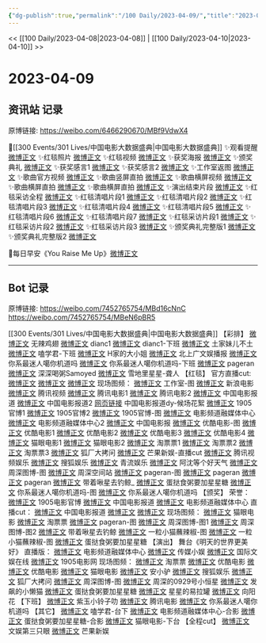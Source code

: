 ```yaml
---
{"dg-publish":true,"permalink":"/100 Daily/2023-04-09/","title":"2023-04-09","created":"2023-04-09T19:36:37.291+08:00","updated":"2023-04-11T15:14:05.065+08:00"}
---
```



<< [[100 Daily/2023-04-08\|2023-04-08]] | [[100 Daily/2023-04-10\|2023-04-10]] >>

# 2023-04-09
## 资讯站 记录

原博链接: https://weibo.com/6466290670/MBf9VdwX4

🌟[[300 Events/301 Lives/中国电影大数据盛典\|中国电影大数据盛典]]
✨观看提醒 [微博正文](https://weibo.com/6466290670/4888616221806166)
✨红毯照片 [微博正文](https://weibo.com/6466290670/4888657028186384)
✨红毯视频 [微博正文](https://weibo.com/6466290670/4888659498635595)
✨获奖海报 [微博正文](https://weibo.com/6466290670/4888716713663577)
✨颁奖典礼 [微博正文](https://weibo.com/6466290670/4888722103077094)
✨获奖感言1 [微博正文](https://weibo.com/6466290670/4888722456450565)
✨获奖感言2 [微博正文](https://weibo.com/6466290670/4888722812174354)
✨工作室返图 [微博正文](https://weibo.com/6466290670/4888726407224955)
✨歌曲官方视频 [微博正文](https://weibo.com/6466290670/4888763047874649)
✨歌曲竖屏直拍 [微博正文](https://weibo.com/6466290670/4888746325183298)
✨歌曲横屏视频 [微博正文](https://weibo.com/6466290670/4888747651111744)
✨歌曲横屏直拍 [微博正文](https://weibo.com/6466290670/4888747957295346)
✨歌曲横屏直拍 [微博正文](https://weibo.com/6466290670/4888762830820103)
✨演出结束片段 [微博正文](https://weibo.com/6466290670/4888762493965144)
✨红毯采访全程 [微博正文](https://weibo.com/6466290670/4888714675755938)
✨红毯清唱片段1 [微博正文](https://weibo.com/6466290670/4888660165791674)
✨红毯清唱片段2 [微博正文](https://weibo.com/6466290670/4888660669634807)
✨红毯清唱片段3 [微博正文](https://weibo.com/6466290670/4888662141569995)
✨红毯清唱片段4 [微博正文](https://weibo.com/6466290670/4888662456142626)
✨红毯清唱片段5 [微博正文](https://weibo.com/6466290670/4888663463559729)
✨红毯清唱片段6 [微博正文](https://weibo.com/6466290670/4888664289576788)
✨红毯清唱片段7 [微博正文](https://weibo.com/6466290670/4888666533006015)
✨红毯采访片段1 [微博正文](https://weibo.com/6466290670/4888661915861589)
✨红毯采访片段2 [微博正文](https://weibo.com/6466290670/4888662887892249)
✨红毯采访片段3 [微博正文](https://weibo.com/6466290670/4888684699061256)
✨颁奖典礼完整版1 [微博正文](https://weibo.com/6466290670/4888734975134457)
✨颁奖典礼完整版2 [微博正文](https://weibo.com/6466290670/4888749026313494)

🌟每日早安《You Raise Me Up》[微博正文](https://weibo.com/6466290670/4888539978796131)

---

## Bot 记录

原博链接:
https://weibo.com/7452765754/MBd16cNnC
https://weibo.com/7452765754/MBeN6pBR5

[[300 Events/301 Lives/中国电影大数据盛典\|中国电影大数据盛典]]
【彩排】
[微博正文](http://weibo.com/7495641082/MBc45nxmt) 无辣鸡翅
[微博正文](http://weibo.com/p/1000001857196980_4888607452042190) dianc1
[微博正文](http://weibo.com/1857196980/MBaH8h3H6) dianc1-下班
[微博正文](http://weibo.com/6781279245/MB8iCo0dC) 土家妹儿不土
[微博正文](http://weibo.com/1901459883/MB9nzwIce) 嗑学君-下班
[微博正文](http://weibo.com/2335082464/MB5JkeFfM) H家的大小姐
[微博正文](https://weibo.com/5463586595/MB5tFc9eU) 北上广文娱播报
[微博正文](https://weibo.com/7724525486/MB61Itscw) 你系最迷人噶你机道吗
[微博正文](https://weibo.com/7724525486/4888395765780567) 你系最迷人噶你机道吗-下班
[微博正文](http://weibo.com/7633014126/MBaBQwFC0) pageran
[微博正文](http://weibo.com/7003392491/MBeOBwzHV) 深深喝粥Samoyed
[微博正文](http://weibo.com/3125900307/MBeEjyx2m) 雪地里星星-聋人
【红毯】
官方直播cut:
[微博正文](https://weibo.com/1786590437/4888690462298745)
[微博正文](https://weibo.com/1591169702/4888689787013692)
[微博正文](http://weibo.com/6466290670/MBdSbo9nI)
现场图频：
[微博正文](http://weibo.com/7478855230/MBea413jn) 工作室-图
[微博正文](http://weibo.com/1623886424/MBcr413Un) 新浪电影
[微博正文](http://weibo.com/2591595652/MBctixKUj) 腾讯视频
[微博正文](http://weibo.com/3861674840/MBcw4gW9t) 腾讯电影1
[微博正文](http://weibo.com/3861674840/MBcCUuT2o) 腾讯电影2
[微博正文](http://weibo.com/1261788454/MBcAspLwR) 中国电影报道
[微博正文](https://weibo.com/1261788454/4888702633118736) 中国电影报道2
[网页链接](https://weibo.cn/sinaurl?u=https%3A%2F%2Fv.douyin.com%2FAt69QMF) 中国电影报道dy-候场花絮
[微博正文](https://weibo.com/1635270132/MBcqZdXkQ) 1905官博1
[微博正文](https://weibo.com/1635270132/MBcvtz0VJ) 1905官博2
[微博正文](https://weibo.com/1635270132/MBctpDdL4) 1905官博-图
[微博正文](http://weibo.com/6495544869/MBcrhx39p) 电影频道融媒体中心
[微博正文](https://weibo.com/6495544869/4888683428189049) 电影频道融媒体中心2
[微博正文](https://weibo.com/2304129841/4888666097583636) 中国电影报
[微博正文](https://weibo.com/1677960582/MBclBhnms) 优酷电影-图
[微博正文](https://weibo.com/1677960582/MBcngsdfE) 优酷电影1
[微博正文](https://weibo.com/1677960582/MBcoN0KoW) 优酷电影2
[微博正文](https://weibo.com/1677960582/MBcpcn7KV) 优酷电影3
[微博正文](https://weibo.com/1677960582/MBcqrcRx0) 优酷电影4
[微博正文](https://weibo.com/2611607127/MBcqL5eT4) 猫眼电影1
[微博正文](https://weibo.com/2611607127/MBczrbL4Z) 猫眼电影2
[微博正文](https://weibo.com/2095820504/MBcogeTDw) 淘票票1
[微博正文](https://weibo.com/2095820504/MBcqZf42k) 淘票票2
[微博正文](https://weibo.com/2095820504/MBczpDA0e) 淘票票3
[微博正文](https://weibo.com/6525010965/4888663084767293) 狐厂大拷问
[微博正文](http://weibo.com/1591169702/MBcpi09BW) 芒果新娱-直播cut
[微博正文](https://weibo.com/6426064539/4888673185434791) 腾讯视频娱乐
[微博正文](https://weibo.com/1843633441/4888662867444633) 搜狐娱乐
[微博正文](http://weibo.com/6192935507/MBcoU6euW) 青流娱乐
[微博正文](http://weibo.com/1775997674/MBcomq0ym) 阿沈等个好天气
[微博正文](http://weibo.com/2975204920/MBcE7DFhs) 周深图博-图
[微博正文](http://weibo.com/7183015833/MBdJ4obO1) 周深空间站
[微博正文](http://weibo.com/7633014126/MBctuo6DJ) pageran-图
[微博正文](http://weibo.com/7633014126/MBeDpDbpq) pageran
[微博正文](https://weibo.com/7633014126/MBdSab6GP) pageran
[微博正文](http://weibo.com/3246571812/MBcxMDppK) 带着啾星去钓鲸_
[微博正文](http://weibo.com/6048634807/MBcGFEwdQ) 蛋挞食粥要加星星糖
[微博正文](http://weibo.com/7724525486/MBeuvq6Ek) 你系最迷人噶你机道吗-图
[微博正文](https://weibo.com/7724525486/4888674439011062) 你系最迷人噶你机道吗
【颁奖】
荣誉：
[微博正文](http://weibo.com/1635270132/MBdTJ8BMc) 1905电影官博
[微博正文](http://weibo.com/1261788454/MBdUjpU6c) 中国电影报道
[微博正文](http://weibo.com/6495544869/MBdSFuhNf) 电影频道融媒体中心
直播cut：
[微博正文](http://weibo.com/1261788454/MBem6dxnE) 中国电影报道
[微博正文](http://weibo.com/1591169702/MBe625b3z)
[微博正文](http://weibo.com/1786590437/MBe7fmIYL)
现场图频：
[微博正文](http://weibo.com/2611607127/MBdUkj7tw) 猫眼电影
[微博正文](http://weibo.com/2095820504/MBdWn46YE) 淘票票
[微博正文](http://weibo.com/7633014126/MBdZIfJYO) pageran-图
[微博正文](http://weibo.com/2975204920/MBe1mcrwg) 周深图博-图1
[微博正文](https://weibo.com/2975204920/4888729670393388) 周深图博-图2
[微博正文](https://weibo.com/3246571812/4888724645091357) 带着啾星去钓鲸
[微博正文](https://weibo.com/1824010843/4888732710214024) 一粒小猫蘸辣椒-图
[微博正文](http://weibo.com/1824010843/MBetzfGZX) 一粒小猫蘸辣椒-图
[微博正文](https://weibo.com/6048634807/4888732124317607) 蛋挞食粥要加星星糖
【演出】
舞台《明天的世界更美好》
直播版：
[微博正文](http://weibo.com/6495544869/MBf0BztAk) 电影频道融媒体中心
[微博正文](http://weibo.com/2116890350/MBeM5r0NL) 传媒小娱
[微博正文](http://weibo.com/1846116411/MBeWV9Etk) 国际文娱在线
[微博正文](http://weibo.com/1635270132/MBf2OndOQ) 1905电影网
现场图频：
[微博正文](http://weibo.com/2095820504/MBeEMtOiY) 淘票票
[微博正文](http://weibo.com/1677960582/MBeCe4LF4) 优酷电影
[微博正文](http://weibo.com/1677960582/MBexCBO7G) 优酷电影
[微博正文](http://weibo.com/2611607127/MBeCpEnZP) 猫眼电影
[微博正文](http://weibo.com/1825376195/MBeBd8m5R) 安小驴
[微博正文](http://weibo.com/1843633441/MBeTZmA3e) 搜狐娱乐
[微博正文](http://weibo.com/6525010965/MBeWQ8fJ8) 狐厂大拷问
[微博正文](http://weibo.com/2975204920/MBeQQ5Hk4) 周深图博-图
[微博正文](https://weibo.com/7825669788/MBeRLp5lA) 周深的0929号小恒星
[微博正文](http://weibo.com/1744670594/MBeZ0jzOF) 发飙的小懒猫
[微博正文](http://weibo.com/6048634807/MBf0K6xcm) 蛋挞食粥要加星星糖
[微博正文](http://weibo.com/2720255913/MBf0UqVdG) 星星的易拉罐
[微博正文](http://weibo.com/7082623163/MBfhYlXBn) 向阳花
【下班】
[微博正文](http://weibo.com/3138034523/MBeEijhp8) 紫玉小铃子叻
[微博正文](https://weibo.com/3861674840/MBevJC0Yz) 腾讯电影
[微博正文](http://weibo.com/7724525486/MBeHoF1bz) 你系最迷人噶你机道吗
【其它】
[微博正文](http://weibo.com/1901459883/MBeffe3Ts) 嗑学君-台下
[微博正文](http://weibo.com/6495544869/MBeSb5u6G) 电影频道融媒体中心-合影
[微博正文](http://weibo.com/6048634807/MBeVqkgSb) 蛋挞食粥要加星星糖-合影
[微博正文](http://weibo.com/2611607127/MBfbbuCEU) 猫眼电影-下台
【全程cut】
[微博正文](http://weibo.com/1371117067/MBeP51jWe) 文娱第三只眼
[微博正文](http://weibo.com/1591169702/MBeLAqvoT) 芒果新娱
